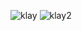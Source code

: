![klay](https://user-images.githubusercontent.com/87995279/176467425-82f06e80-97fb-4a2e-a844-9b8317273f80.png)
![klay2](https://user-images.githubusercontent.com/87995279/176467526-8204ec0d-5260-4d8f-a2cc-daa3109cdf34.png)
